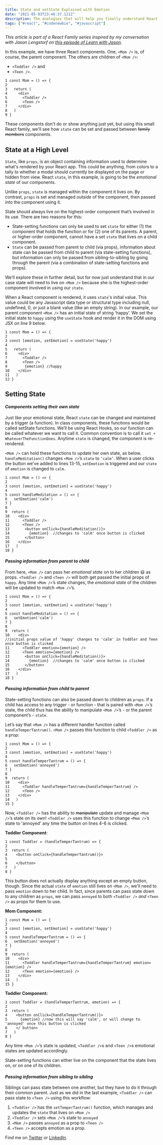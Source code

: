 ```yaml
---
title: State and setState Explained with Emotion
date: "2021-05-03T23:46:37.121Z"
description: The analogies that will help you finally understand React state
tags: ["#react", "#codenewbie", "#javascript"]
---
```


<em>This article is part of a React Family series inspired by my conversation with Jason Lengstorf on [this episode of Learn with Jason](https://www.learnwithjason.dev/functional-react-with-styled-components).</em>

In this example, we have three React components.  One, `<Mom />` is, of course, the parent component.  The others are children of `<Mom />`:
* `<Toddler />` and
* `<Teen />`.

```react
1 const Mom = () => {
2 
3   return (
4     <div>
5       <Toddler />
6       <Teen />
7     </div>
8   )
9 }
```

These components don't do or show anything just yet, but using this small React family, we'll see how `state` can be set and passed between ~~family members~~ components.

## State at a High Level
`State`, like `props`,  is an object containing information used to determine what's rendered by your React app.  This could be anything, from colors to a tally to whether a modal should currently be displayed on the page or hidden from view.  React `state`, in this example, is going to be the <em>emotional state</em> of our components.

Unlike `props`, `state` is managed within the component it lives on.  By contrast, `props` is set and managed <em>outside</em> of the component, then passed <em>into</em> the component using it.

State should always live on the highest-order component that’s involved in its use.  There are two reasons for this:

* State-setting functions can only be used to set `state` for either (1) the component that holds the function or for (2) one of its parents.  A parent, or higher-order component, cannot have a set `state` that lives on a child component.
* `State` can be passed from parent to child (via props), information about state can be passed from child to parent (via state-setting functions), but information can only be passed from sibling-to-sibling by going through the parent (via a combination of state-setting functions and props).

We’ll explore these in further detail, but for now just understand that in our case state will need to live on `<Mom />` because she is the highest-order component involved in using our `state`.

When a React component is rendered, it uses `state`'s initial value.  This value could be any Javascript data type or structural type including null, undefined, 0, or just a blank value (like an empty string).  In our example, our parent component `<Mom />` has an initial state of string ‘happy’.  We set the initial state to `happy` using the `useState` hook and render it in the DOM using JSX on line 9 below.

```react
1 const Mom = () => {
2 
3 const [emotion, setEmotion] = useState('happy')
4 
5   return (
6     <div>
7       <Toddler />
8       <Teen />
9        {emotion} //happy
10    </div>
11   )
12 }
```

## Setting State
#### <b><em>Components setting their own state</em></b>
Just like your emotional state, React `state` can be changed and maintained by a trigger (a function).  In class components, these functions would be called setState functions.  We’ll be using React Hooks, so our function can be called whatever we want to call it.  Common convention is to call it `set + WhateverTheFunctionDoes`.   Anytime `state` is changed, the component is re-rendered.

`<Mom />` can hold these functions to update her own state, as below. `handleMeditation()` changes `<Mom />`’s `state` to `‘calm’`.  When a user clicks the button we've added to lines 13-15, `setEmotion` is triggered and our `state` of `emotion` is changed to `calm.`

```react
1 const Mom = () => {
2 
3 const [emotion, setEmotion] = useState('happy')
4 
5 const handleMeditation = () => {
6   setEmotion('calm')
7 }
8 
9  return (
10    <div>
11      <Toddler />
12      <Teen />
13       <button onClick={handleMeditation()}>
14         {emotion}  //changes to 'calm' once button is clicked
15       </button>
16    </div>
17   )
18 }
```

#### <b><em>Passing information from parent to child</em></b>
From here, `<Mom />` can pass her <em>emotional state</em> on to her children :smiley: as props.  `<Toddler />` and `<Teen />` will both get passed the initial props of `happy`.  Any time `<Mom />`’s state changes, the <em>emotional state</em> of the children will be updated to match `<Mom />`’s.

```react
1 const Mom = () => {
2 
3 const [emotion, setEmotion] = useState('happy')
4 
5 const handleMeditation = () => {
6   setEmotion('calm')
7 }
8 
9  return (
10    <div>
//initial props value of 'happy' changes to 'calm' in Toddler and Teen once button is clicked
11      <Toddler emotion={emotion} />
12      <Teen emotion={emotion} />
13       <button onClick={handleMeditation()}>
14         {emotion}  //changes to 'calm' once button is clicked
15       </button>
16    </div>
17   )
18 }
```

#### <b><em>Passing information from child to parent</em></b>
State-setting functions can also be passed down to children as `props`.  If a child has access to any trigger - or function - that is paired with `<Mom />`’s state, the child thus has the ability to manipulate `<Mom />`’s - or the parent component’s - `state`.

Let’s say that `<Mom />` has a different handler function called `handleTemperTantrum()`.  `<Mom />` passes this function to child `<Toddler />` as a prop:

```react
1 const Mom = () => {
2 
3 const [emotion, setEmotion] = useState('happy')
4 
5 const handleTemperTantrum = () => {
6   setEmotion('annoyed')
7 }
8 
9  return (
10    <div>
11      <Toddler handleTemperTantrum={handleTemperTantrum} />
12      <Teen />
13    </div>
14   )
15 }
```

Now, `<Toddler />` has the ability to ~~manipulate~~ update and manage `<Mom />`’s state on its own!  `<Toddler />` uses this function to change `<Mom />`’s state to 'annoyed' any time the button on lines 4-6 is clicked.

<b>Toddler Component</b>:

```react
1 const Toddler = (handleTemperTantrum) => {
2 
3  return (
4    <button onClick={handleTemperTantrum()}>
5      
6    </button>
7   )
8 }
```

This button does not actually display anything except an empty button, though.  Since the actual `state` of `emotion` still lives on `<Mom />`, we'll need to pass `emotion` down to her child.  In fact, since parents can pass state down to any children as `props`, we can pass `annoyed` to both `<Toddler />` <em>and</em> `<Teen />` as props for them to use.

<b>Mom Component:</b>

```react
1 const Mom = () => {
2 
3 const [emotion, setEmotion] = useState('happy')
4 
5 const handleTemperTantrum = () => {
6   setEmotion('annoyed')
7 }
8 
9  return (
10    <div>
11      <Toddler handleTemperTantrum={handleTemperTantrum} emotion={emotion} />
12      <Teen emotion={emotion} />
13    </div>
14   )
15 }
```


<b>Toddler Component:</b>

```react
1 const Toddler = (handleTemperTantrum, emotion) => {
2 
3  return (
4    <button onClick={handleTemperTantrum()}>
5      {emotion} //now this will say 'calm', or will change to 'annoyed' once this button is clicked
6    </ button>
7   )
8 }
```

Any time `<Mom />`’s state is updated, `<Toddler />`s and `<Teen />`s emotional states are updated accordingly.

State-setting functions can either live on the component that the state lives on, or on one of its children.

#### <b><em>Passing information from sibling to sibling</em></b>
Siblings can pass state between one another, but they have to do it through their common parent.  Just as we did in the last example, `<Toddler />` can pass state to `<Teen />` using this workflow:

1. `<Toddler />` has the `setTemperTantrum()` function, which manages and updates the `state` that lives on `<Mom />`
2. `<Toddler />` sets `<Mom />`’s state to `annoyed`
3. `<Mom />` passes `annoyed` as a prop to `<Teen />`
4. `<Teen />` accepts emotion as a prop.


Find me on [Twitter](https://twitter.com/shaundai) or [LinkedIn](https://www.linkedin.com/in/shaundai/).